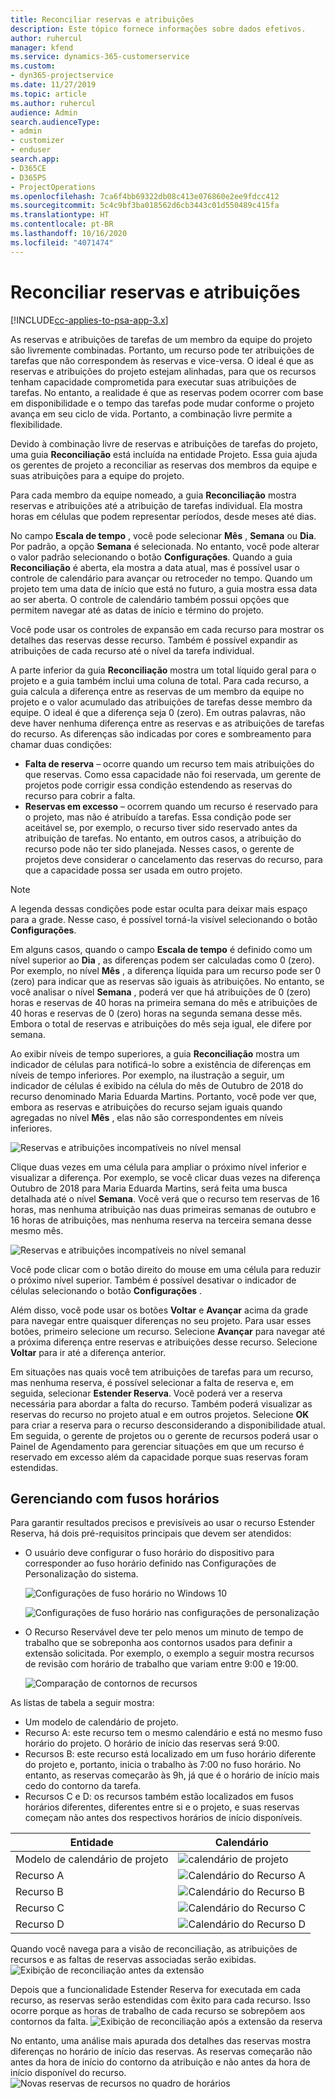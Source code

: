 ```yaml
---
title: Reconciliar reservas e atribuições
description: Este tópico fornece informações sobre dados efetivos.
author: ruhercul
manager: kfend
ms.service: dynamics-365-customerservice
ms.custom:
- dyn365-projectservice
ms.date: 11/27/2019
ms.topic: article
ms.author: ruhercul
audience: Admin
search.audienceType:
- admin
- customizer
- enduser
search.app:
- D365CE
- D365PS
- ProjectOperations
ms.openlocfilehash: 7ca6f4bb69322db08c413e076860e2ee9fdcc412
ms.sourcegitcommit: 5c4c9bf3ba018562d6cb3443c01d550489c415fa
ms.translationtype: HT
ms.contentlocale: pt-BR
ms.lasthandoff: 10/16/2020
ms.locfileid: "4071474"
---
```

# <a name="reconcile-bookings-and-assignments"></a>Reconciliar reservas e atribuições

[!INCLUDE[cc-applies-to-psa-app-3.x](../includes/cc-applies-to-psa-app-3x.md)]

As reservas e atribuições de tarefas de um membro da equipe do projeto são livremente combinadas. Portanto, um recurso pode ter atribuições de tarefas que não correspondem às reservas e vice-versa. O ideal é que as reservas e atribuições do projeto estejam alinhadas, para que os recursos tenham capacidade comprometida para executar suas atribuições de tarefas. No entanto, a realidade é que as reservas podem ocorrer com base em disponibilidade e o tempo das tarefas pode mudar conforme o projeto avança em seu ciclo de vida. Portanto, a combinação livre permite a flexibilidade.

Devido à combinação livre de reservas e atribuições de tarefas do projeto, uma guia **Reconciliação** está incluída na entidade Projeto. Essa guia ajuda os gerentes de projeto a reconciliar as reservas dos membros da equipe e suas atribuições para a equipe do projeto.

Para cada membro da equipe nomeado, a guia **Reconciliação** mostra reservas e atribuições até a atribuição de tarefas individual. Ela mostra horas em células que podem representar períodos, desde meses até dias.

No campo **Escala de tempo** , você pode selecionar **Mês** , **Semana** ou **Dia**. Por padrão, a opção **Semana** é selecionada. No entanto, você pode alterar o valor padrão selecionando o botão **Configurações**. Quando a guia **Reconciliação** é aberta, ela mostra a data atual, mas é possível usar o controle de calendário para avançar ou retroceder no tempo. Quando um projeto tem uma data de início que está no futuro, a guia mostra essa data ao ser aberta. O controle de calendário também possui opções que permitem navegar até as datas de início e término do projeto.

Você pode usar os controles de expansão em cada recurso para mostrar os detalhes das reservas desse recurso. Também é possível expandir as atribuições de cada recurso até o nível da tarefa individual.

A parte inferior da guia **Reconciliação** mostra um total líquido geral para o projeto e a guia também inclui uma coluna de total. Para cada recurso, a guia calcula a diferença entre as reservas de um membro da equipe no projeto e o valor acumulado das atribuições de tarefas desse membro da equipe. O ideal é que a diferença seja 0 (zero). Em outras palavras, não deve haver nenhuma diferença entre as reservas e as atribuições de tarefas do recurso. As diferenças são indicadas por cores e sombreamento para chamar duas condições:

- **Falta de reserva** – ocorre quando um recurso tem mais atribuições do que reservas. Como essa capacidade não foi reservada, um gerente de projetos pode corrigir essa condição estendendo as reservas do recurso para cobrir a falta.
- **Reservas em excesso** – ocorrem quando um recurso é reservado para o projeto, mas não é atribuído a tarefas. Essa condição pode ser aceitável se, por exemplo, o recurso tiver sido reservado antes da atribuição de tarefas. No entanto, em outros casos, a atribuição do recurso pode não ter sido planejada. Nesses casos, o gerente de projetos deve considerar o cancelamento das reservas do recurso, para que a capacidade possa ser usada em outro projeto.

> [!NOTE]
> A legenda dessas condições pode estar oculta para deixar mais espaço para a grade. Nesse caso, é possível torná-la visível selecionando o botão **Configurações**.

Em alguns casos, quando o campo **Escala de tempo** é definido como um nível superior ao **Dia** , as diferenças podem ser calculadas como 0 (zero). Por exemplo, no nível **Mês** , a diferença líquida para um recurso pode ser 0 (zero) para indicar que as reservas são iguais às atribuições. No entanto, se você analisar o nível **Semana** , poderá ver que há atribuições de 0 (zero) horas e reservas de 40 horas na primeira semana do mês e atribuições de 40 horas e reservas de 0 (zero) horas na segunda semana desse mês. Embora o total de reservas e atribuições do mês seja igual, ele difere por semana.

Ao exibir níveis de tempo superiores, a guia **Reconciliação** mostra um indicador de células para notificá-lo sobre a existência de diferenças em níveis de tempo inferiores. Por exemplo, na ilustração a seguir, um indicador de células é exibido na célula do mês de Outubro de 2018 do recurso denominado Maria Eduarda Martins. Portanto, você pode ver que, embora as reservas e atribuições do recurso sejam iguais quando agregadas no nível **Mês** , elas não são correspondentes em níveis inferiores.

![Reservas e atribuições incompatíveis no nível mensal](media/reconcile-assignments-01.JPG)

Clique duas vezes em uma célula para ampliar o próximo nível inferior e visualizar a diferença. Por exemplo, se você clicar duas vezes na diferença Outubro de 2018 para Maria Eduarda Martins, será feita uma busca detalhada até o nível **Semana**. Você verá que o recurso tem reservas de 16 horas, mas nenhuma atribuição nas duas primeiras semanas de outubro e 16 horas de atribuições, mas nenhuma reserva na terceira semana desse mesmo mês.

![Reservas e atribuições incompatíveis no nível semanal](media/reconcile-assignments-02.JPG)

Você pode clicar com o botão direito do mouse em uma célula para reduzir o próximo nível superior. Também é possível desativar o indicador de células selecionando o botão **Configurações** . 

Além disso, você pode usar os botões **Voltar** e **Avançar** acima da grade para navegar entre quaisquer diferenças no seu projeto. Para usar esses botões, primeiro selecione um recurso. Selecione **Avançar** para navegar até a próxima diferença entre reservas e atribuições desse recurso. Selecione **Voltar** para ir até a diferença anterior.

Em situações nas quais você tem atribuições de tarefas para um recurso, mas nenhuma reserva, é possível selecionar a falta de reserva e, em seguida, selecionar **Estender Reserva**. Você poderá ver a reserva necessária para abordar a falta do recurso. Também poderá visualizar as reservas do recurso no projeto atual e em outros projetos. Selecione **OK** para criar a reserva para o recurso desconsiderando a disponibilidade atual. Em seguida, o gerente de projetos ou o gerente de recursos poderá usar o Painel de Agendamento para gerenciar situações em que um recurso é reservado em excesso além da capacidade porque suas reservas foram estendidas.

## <a name="managing-with-time-zones"></a>Gerenciando com fusos horários
Para garantir resultados precisos e previsíveis ao usar o recurso Estender Reserva, há dois pré-requisitos principais que devem ser atendidos:  

- O usuário deve configurar o fuso horário do dispositivo para corresponder ao fuso horário definido nas Configurações de Personalização do sistema.
 
  ![Configurações de fuso horário no Windows 10](media/reconcile-assignments-03.png)

  ![Configurações de fuso horário nas configurações de personalização](media/reconcile-assignments-04.png)
 
- O Recurso Reservável deve ter pelo menos um minuto de tempo de trabalho que se sobreponha aos contornos usados para definir a extensão solicitada. Por exemplo, o exemplo a seguir mostra recursos de revisão com horário de trabalho que variam entre 9:00 e 19:00. 

  ![Comparação de contornos de recursos](media/reconcile-assignments-05.png)

As listas de tabela a seguir mostra:

- Um modelo de calendário de projeto.
- Recurso A: este recurso tem o mesmo calendário e está no mesmo fuso horário do projeto. O horário de início das reservas será 9:00.
- Recursos B: este recurso está localizado em um fuso horário diferente do projeto e, portanto, inicia o trabalho às 7:00 no fuso horário. No entanto, as reservas começarão às 9h, já que é o horário de início mais cedo do contorno da tarefa.
- Recursos C e D: os recursos também estão localizados em fusos horários diferentes, diferentes entre si e o projeto, e suas reservas começam não antes dos respectivos horários de início disponíveis.

|Entidade  |Calendário  |
|-|-|
|Modelo de calendário de projeto   | ![calendário de projeto](media/reconcile-assignments-06.png) |
|Recurso A  | ![Calendário do Recurso A](media/reconcile-assignments-06.png) |
|Recurso B  |  ![Calendário do Recurso B](media/reconcile-assignments-07.png) |
|Recurso C  |  ![Calendário do Recurso C](media/reconcile-assignments-08.png) |
|Recurso D  | ![Calendário do Recurso D](media/reconcile-assignments-09.png)  |
 
Quando você navega para a visão de reconciliação, as atribuições de recursos e as faltas de reservas associadas serão exibidas.
 ![Exibição de reconciliação antes da extensão](media/reconcile-assignments-10.png)

Depois que a funcionalidade Estender Reserva for executada em cada recurso, as reservas serão estendidas com êxito para cada recurso. Isso ocorre porque as horas de trabalho de cada recurso se sobrepõem aos contornos da falta.
 ![Exibição de reconciliação após a extensão da reserva](media/reconcile-assignments-11.png) 

No entanto, uma análise mais apurada dos detalhes das reservas mostra diferenças no horário de início das reservas. As reservas começarão não antes da hora de início do contorno da atribuição e não antes da hora de início disponível do recurso.
 ![Novas reservas de recursos no quadro de horários](media/reconcile-assignments-12.png)
